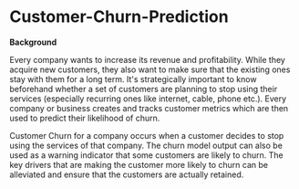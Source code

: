 # Customer-Churn-Prediction

**Background** <br/>

Every company wants to increase its revenue and profitability. While they acquire new customers, they also want to make sure that the existing ones stay with them for a long term. It's strategically important to know beforehand whether a set of customers are planning to stop using their services (especially recurring ones like internet, cable, phone etc.). Every company or business creates and tracks customer metrics which are then used to predict their likelihood of churn.

Customer Churn for a company occurs when a customer decides to stop using the services of that company. The churn model output can also be used as a warning indicator that some customers are likely to churn. The key drivers that are making the customer more likely to churn can be alleviated and ensure that the customers are actually retained.

